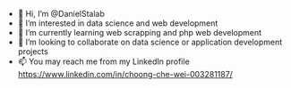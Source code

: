 - 👋 Hi, I’m @DanielStalab
- 👀 I’m interested in data science and web development
- 🌱 I’m currently learning web scrapping and php web development
- 💞️ I’m looking to collaborate on data science or application development projects
- 📫 You may reach me from my LinkedIn profile https://www.linkedin.com/in/choong-che-wei-003281187/

<!---
DanielStalab/DanielStalab is a ✨ special ✨ repository because its `README.md` (this file) appears on your GitHub profile.
You can click the Preview link to take a look at your changes.
--->
